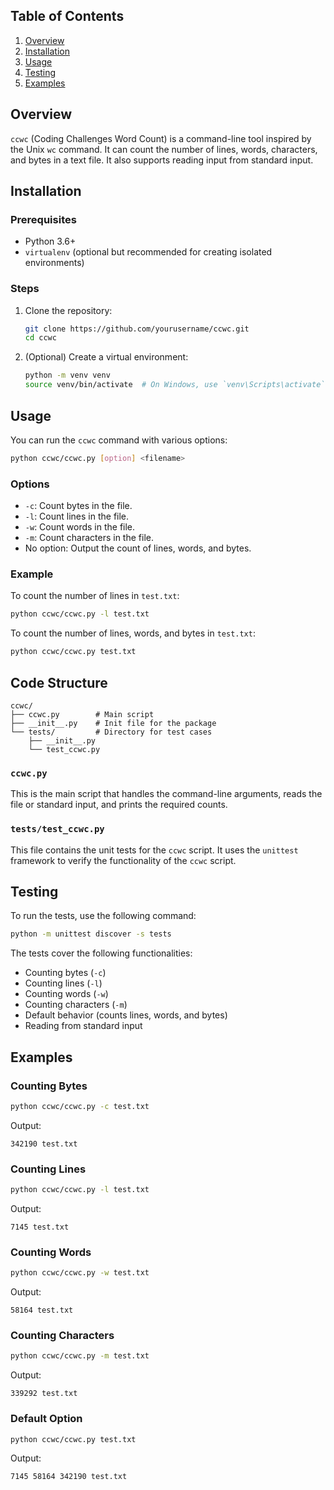 ## Table of Contents
1. [Overview](#overview)
2. [Installation](#installation)
3. [Usage](#usage)
4. [Testing](#testing)
5. [Examples](#examples)

## Overview

`ccwc` (Coding Challenges Word Count) is a command-line tool inspired by the Unix `wc` command. It can count the number of lines, words, characters, and bytes in a text file. It also supports reading input from standard input.

## Installation

### Prerequisites

- Python 3.6+
- `virtualenv` (optional but recommended for creating isolated environments)

### Steps

1. Clone the repository:

    ```bash
    git clone https://github.com/yourusername/ccwc.git
    cd ccwc
    ```

2. (Optional) Create a virtual environment:

    ```bash
    python -m venv venv
    source venv/bin/activate  # On Windows, use `venv\Scripts\activate`
    ```

## Usage

You can run the `ccwc` command with various options:

```bash
python ccwc/ccwc.py [option] <filename>
```

### Options

- `-c`: Count bytes in the file.
- `-l`: Count lines in the file.
- `-w`: Count words in the file.
- `-m`: Count characters in the file.
- No option: Output the count of lines, words, and bytes.

### Example

To count the number of lines in `test.txt`:

```bash
python ccwc/ccwc.py -l test.txt
```

To count the number of lines, words, and bytes in `test.txt`:

```bash
python ccwc/ccwc.py test.txt
```

## Code Structure

```
ccwc/
├── ccwc.py        # Main script
├── __init__.py    # Init file for the package
└── tests/         # Directory for test cases
    ├── __init__.py
    └── test_ccwc.py
```

### `ccwc.py`

This is the main script that handles the command-line arguments, reads the file or standard input, and prints the required counts.

### `tests/test_ccwc.py`

This file contains the unit tests for the `ccwc` script. It uses the `unittest` framework to verify the functionality of the `ccwc` script.

## Testing

To run the tests, use the following command:

```bash
python -m unittest discover -s tests
```

The tests cover the following functionalities:
- Counting bytes (`-c`)
- Counting lines (`-l`)
- Counting words (`-w`)
- Counting characters (`-m`)
- Default behavior (counts lines, words, and bytes)
- Reading from standard input

## Examples

### Counting Bytes

```bash
python ccwc/ccwc.py -c test.txt
```

Output:

```
342190 test.txt
```

### Counting Lines

```bash
python ccwc/ccwc.py -l test.txt
```

Output:

```
7145 test.txt
```

### Counting Words

```bash
python ccwc/ccwc.py -w test.txt
```

Output:

```
58164 test.txt
```

### Counting Characters

```bash
python ccwc/ccwc.py -m test.txt
```

Output:

```
339292 test.txt
```

### Default Option

```bash
python ccwc/ccwc.py test.txt
```

Output:

```
7145 58164 342190 test.txt
```

